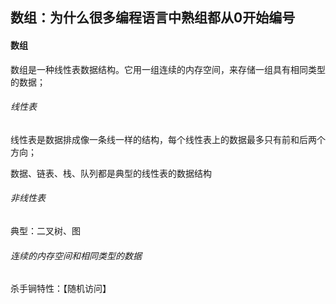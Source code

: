 ## 数组：为什么很多编程语言中熟组都从0开始编号

#### 数组

数组是一种线性表数据结构。它用一组连续的内存空间，来存储一组具有相同类型的数据；

###### 线性表

线性表是数据排成像一条线一样的结构，每个线性表上的数据最多只有前和后两个方向；

数据、链表、栈、队列都是典型的线性表的数据结构

###### 非线性表

典型：二叉树、图

###### 连续的内存空间和相同类型的数据

杀手锏特性：【随机访问】